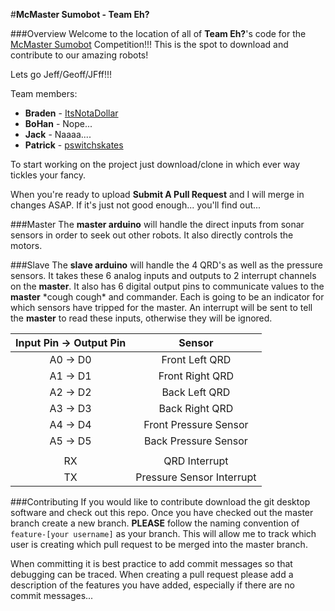 #**McMaster Sumobot - Team Eh?**

###Overview
Welcome to the location of all of **Team Eh?**'s code for the [McMaster Sumobot](http://sumobot.ca/) Competition!!! This is the spot to download and contribute to our amazing robots!

Lets go Jeff/Geoff/JFff!!!

Team members: 
- **Braden** - [ItsNotaDollar](https://github.com/ItsNotaDollar)
- **BoHan** - Nope...
- **Jack** - Naaaa....
- **Patrick** - [pswitchskates](https://github.com/pswitchskates)

To start working on the project just download/clone in which ever way tickles your fancy.

When you're ready to upload **Submit A Pull Request** and I will merge in changes ASAP. If it's just not good enough... you'll find out...

###Master
The **master arduino** will handle the direct inputs from sonar sensors in order to seek out other robots. It also directly controls the motors. 

###Slave
The **slave arduino** will handle the 4 QRD's as well as the pressure sensors. It takes these 6 analog inputs and outputs to 2 interrupt channels on the **master**. It also has 6 digital output pins to communicate values to the **master** \*cough cough\* and commander. Each is going to be an indicator for which sensors have tripped for the master. An interrupt will be sent to tell the **master** to read these inputs, otherwise they will be ignored.

| Input Pin -> Output Pin |        Sensor             |
|:-----------------------:|:-------------------------:|
| A0 -> D0                | Front Left QRD            |
| A1 -> D1                | Front Right QRD           |
| A2 -> D2                | Back Left QRD             |
| A3 -> D3                | Back Right QRD            |
| A4 -> D4                | Front Pressure Sensor     |
| A5 -> D5                | Back Pressure Sensor      |
|                         |                           |
| RX                      | QRD Interrupt             |
| TX                      | Pressure Sensor Interrupt |

###Contributing
If you would like to contribute download the git desktop software and check out this repo. Once you have checked out the master branch create a new branch. **PLEASE** follow the naming convention of `feature-[your username]` as your branch. This will allow me to track which user is creating which pull request to be merged into the master branch.

When committing it is best practice to add commit messages so that debugging can be traced. When creating a pull request please add a description of the features you have added, especially if there are no commit messages...